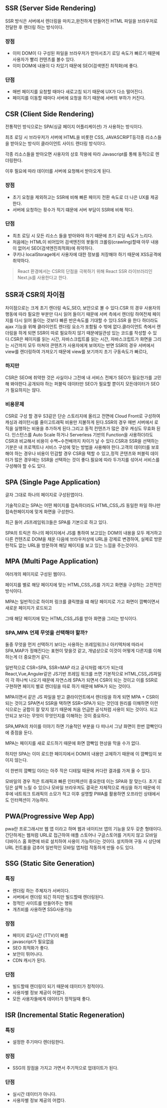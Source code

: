 ## **SSR (Server Side Rendering)**

SSR 방식은 서버에서 렌더링을 마치고,완전하게 만들어진 HTML 파일을 브라우저로 전달한 후 렌더링 하는 방식이다.

### 장점

- 이미 DOM이 다 구성된 파일을 브라우저가 받아서초기 로딩 속도가 빠르기 때문에 사용자가 빨리 컨텐츠를 볼수 있다.
- 이미 DOM에 내용이 다 차있기 때문에 SEO(검색엔진 최적화)에 좋다.

### 단점

- 매번 페이지를 요청할 때마다 새로고침 되기 때문에 UX가 다소 떨어진다.
- 페이지를 이동할 때마다 서버에 요청을 하기 때문에 서버의 부하가 커진다.

## CSR (Client Side Rendering)

전통적인 방식으로는 SPA(싱글 페이지 어플리케이션) 가 사용하는 방식이다.

최초 로딩 시 브라우저가 서버에 HTML을 비롯한 CSS, JAVASCRIPT등각종 리소스들을 받아오는 방식이 클라이언트 사이드 렌더링 방식이다.

각종 리소스들을 받아오면 사용자의 상호 작용에 따라 Javascript를 통해 동적으로 렌더링한다.

이후 필요에 따라 데이터를 서버에 요청해서 받아오게 된다.

### 장점

- 초기 요청을 제외하고는 SSR에 비해 빠른 페이지 전환 속도로 더 나은 UX를 제공한다.
- 서버에 요청하는 횟수가 적기 떄문에 서버 부담이 SSR에 비해 적다.

### 단점

- 최초 로딩 시 모든 리소스 들을 받아와야 하기 때문에 초기 로딩 속도가 느리다.
- 처음에는 HTML이 비어있어 검색엔진의 봇들의 크롤링(crawling)할때 아무 내용이 없어서 SEO(검색엔진최적화)에 취약하다.
- 쿠키나 localStorage에서 사용자에 대한 정보를 저장해야 하기 때문에 XSS공격에 취약하다.

> React 환경에서는 CSR의 단점을 극복하기 위해 React SSR 라이브러리인Next.js를 사용한다고 한다.

## SSR과 CSR의 차이점

차이점으로는 크게 초기 렌더링 속도,SEO, 보안으로 볼 수 있다.CSR 의 경우 사용자의 행동에 따라 필요한 부분만 다시 읽어 들이기 때문에 서버 측에서 렌더링 하여전체 페이지를 다시 읽어 들이는 것보다 빠른 반은속도를 기대할 수 있다.SSR 을 한다 하더라도 ajax 기능을 위해 클라이언트 렌더링 요소가 포함될 수 밖에 없다.클라이언트 측에서 렌더링을 하게 되면 SSR이 따로 필요하지 않기 때문에일관성 있는 코드를 작성할 수 있다.CSR은 페이지를 읽는 시간, 자바스크립트를 읽는 시간, 자바스크립트가 화면을 그리는 시간까지 모두 마쳐야 콘텐츠가 사용자에게 보여지는 반면 SSR의 경우 서버에서 view를 렌더링하여 가져오기 때문에 view를 보기까지 초기 구동속도가 빠르다,

### 하지만

CSR은 SEO에 취약한 것은 사실이나 그전에 내 서비스 전체가 SEO가 필요한가를 고민해 봐야한다.공개되야 하는 퍼블릭 데이터만 SEO가 필요할 뿐이지 모든데이터가 SEO가 필요하지는 않다.

### 비용문제

CSR로 구성 할 경우 S3같은 단순 스토리지에 올리고 전면에 Cloud Front로 구성하여 캐싱과 레이턴시를 줄이고트래픽 비용만 지불하게 된다.SSR의 경우 매번 서버에서 로직을 실행하는 비용을 추가하게 된다.그리고 동적 컨텐츠가 많은 경우 캐싱도 무효화 된다. 인스턴스를 Auto Scale 하거나 Serverless 기반의 Function을 사용하더라도 CSR과 비교해서 비용이 수백~수천배까지 차이가 날 수 있다.CSR과 SSR을 선택하는 기분은 내 프로젝트나 서비스 구성에 맞는 방법을 사용해야 한다.고객의 데이터를 보호해야 하는 경우나 비용이 민감할 경우 CSR을 택할 수 있고,정적 콘텐츠와 퍼블릭 데이터가 많은 경우에는 SSR을 선택하는 것이 좋다.필요에 따라 두가지를 섞어서 서비스를 구성해야 할 수도 있다.

## SPA (Single Page Application)

글자 그대로 하나의 페이지로 구성된앱이다.

기술적으로는 SPA는 어떤 페이지를 접속하더라도 HTML,CSS,JS 동일한 파일 하나만 접속한페이지에 맞게 화면을 구성한다.

최근 들어 JS프레임워크들은 SPA를 기본으로 하고 있다.

SPA의 트릭은 하나의 페이지에서 JS를 통하여 보고있는 DOM의 내용을 모두 제거하고 다른 컨텐츠로 DOM을 채운 다음에 브라우저상에 URL을 강제로 변경하여, 실제로 방문한적도 없는 URL을 방문하여 해당 페이지를 보고 있는 느낌을 주는것이다.

## MPA (Multi Page Application)

여러개의 페이지로 구성된 웹이다.

페이지를 별로 해당 페이지에 맞는 HTML,CSS,JS를 가지고 화면을 구성하는 고전적인 방식이다.

MPA는 일반적으로 하이퍼 링크를 클릭했을 떄 해당 페이지로 가고 화면이 깜빡이면서 새로운 페이지가 로드되고

그때 해당 페이지에 맞는 HTML,CSS,JS를 받아 화면을 그리는 방식이다.

### SPA,MPA 언제 무엇을 선택해야 할까?

둘중 무엇을 먼저 선택하기 보다는 사용하는 프레임워크나 아키텍처에 따라서 SPA,MAP가 정해진다는 표현이 맞을것 같고, 개념상으로 이것이 어떻게 다른지를 이해하는게 더 중요한거 같다.

일반적으로 CSR=SPA, SSR=MAP 라고 공식처럼 얘기가 되는데 React,Vue,Anguler같은 JS기반 프레임 워크를 쓰면 기본적으로 HTML,CSS,JS파일이 각 하나씩 나오기 때문에 자연스레 SPA가 되면서 CSR이 되는 것이고 이를 SSR로 구현하면 페이지 별로 렌더링을 따로 하기 때문에 MPA가 되는 것이다.

MPA이면서 같은 JS 파일을 받고 클라이언트에서 렌더링을 하게 되면 MPA + CSR이 되는 것이고 SPA면서 SSR을 택하면 SSR+SPA가 되는 것인데 원리를 이해하면 이런 식으로는 궁합이 잘 맞지 않기 때문에 처음 언급한 공식처럼 사용이 되는 것이다. 되고 안되고 보다는 무엇이 무엇인지를 이해하는 것이 중요하다.

SPA,MPA의 차이를 이야기 하면 기술적인 부분을 다 떠나서 그냥 화면이 한번 깜빡인다에 중점을 둔다.

MPA는 페이지를 새로 로드하기 때문에 화면 깜빡임 현상을 막을 수가 없다.

하지만 SPA는 이미 로드한 페이지에서 DOM의 내용만 교체하기 때문에 이 깜빡임이 보이지 않는다.

이 한번의 깜빡임 이라는 아주 작은 디테일 때문에 커다란 결과를 가져 올 수 있다.

모바일의 경우 적은 트래픽과 빠른 인터렉션이 중요한데 이는 SPA와 잘 맞는다. 초기 로딩은 살짝 느릴 수 있으나 모바일 브라우져도 결국은 자체적으로 캐싱을 하기 때문에 이후에 네트워크 트래픽의 소모가 적고 이후 설명할 PWA를 활용하면 오프라인 상태에서도 인터렉션이 가능하다.

## PWA(Progressive Wep App)

pwa란 프로그래시브 웹 앱 이라고 하며 웹과 네이티브 앱의 기능을 모두 갖춘 형태이다.간단하게는 웹처럼 URL로 접근하여 애플 스토어나 구글스토어를 거치지 않고 모바일 디바이스 홈 화면에 바로 설치하여 사용이 가능하다는 것이다. 설치하여 구동 시 상단에 URL 컨트롤을 감추어 일반적인 모바일 앱처럼 작동하게 만들 수도 있다.

## SSG (Static Site Generation)

### 특징

- 렌더링 하는 주체자가 서버이다.
- 서버에서 렌더링 되긴 하지만 빌드할때 렌더링된다.
- 정적인 사이트를 만들어주는 행위
- 개츠비를 사용하면 SSG사용가능

### 장점

- 페이지 로딩시간 (TTV)이 빠름
- javascript가 필요없음
- SEO 최적화가 좋다.
- 보안이 뛰어나다.
- CDN 캐시가 된다.

### 단점

- 빌드할때 렌더링이 되기 때문에 데이터가 정적이다.
- 사용자별 정보 제공이 어렵다.
- 모든 사용자들에게 데이터가 정적일때 좋다.

## ISR (Incremental Static Regeneration)

### 특징

- 설정한 주기마다 렌더링한다.

### 장점

- SSG의 장점을 가지고 가면서 주기적으로 업데이트가 된다.

### 단점

- 실시간 데이터가 아니다.
- 사용자별 정보 제공의 어렵다.
